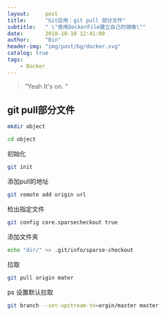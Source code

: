```yaml
---
layout:     post
title:      "Git应用：git pull 部分文件"
subtitle:   " \"使用DockerFile建立自己的镜像\""
date:       2018-10-10 12:41:00
author:     "Bin"
header-img: "img/post/bg/docker.svg"
catalog: true
tags:
    - Docker
---
```


> “Yeah It's on. ”


## git pull部分文件

```bash
mkdir object
```
```bash
cd object
```
初始化
```bash
git init
```
添加pull的地址
```bash
git remote add origin url
```

检出指定文件
```bash
git config core.sparsecheckout true
```
添加文件夹
```bash
echo "dir/" >> .git/info/sparse-checkout
```

拉取
```bash
git pull origin mater
```

ps 设置默认拉取
```bash
git branch --set-upstream-to=orgin/master master
```






